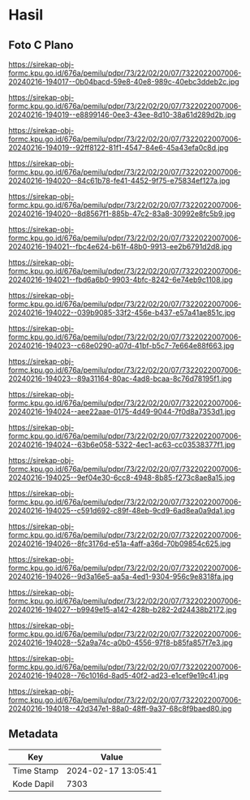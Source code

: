 # Hasil

## Foto C Plano

https://sirekap-obj-formc.kpu.go.id/676a/pemilu/pdpr/73/22/02/20/07/7322022007006-20240216-194017--0b04bacd-59e8-40e8-989c-40ebc3ddeb2c.jpg

https://sirekap-obj-formc.kpu.go.id/676a/pemilu/pdpr/73/22/02/20/07/7322022007006-20240216-194019--e8899146-0ee3-43ee-8d10-38a61d289d2b.jpg

https://sirekap-obj-formc.kpu.go.id/676a/pemilu/pdpr/73/22/02/20/07/7322022007006-20240216-194019--92ff8122-81f1-4547-84e6-45a43efa0c8d.jpg

https://sirekap-obj-formc.kpu.go.id/676a/pemilu/pdpr/73/22/02/20/07/7322022007006-20240216-194020--84c61b78-fe41-4452-9f75-e75834ef127a.jpg

https://sirekap-obj-formc.kpu.go.id/676a/pemilu/pdpr/73/22/02/20/07/7322022007006-20240216-194020--8d8567f1-885b-47c2-83a8-30992e8fc5b9.jpg

https://sirekap-obj-formc.kpu.go.id/676a/pemilu/pdpr/73/22/02/20/07/7322022007006-20240216-194021--fbc4e624-b61f-48b0-9913-ee2b6791d2d8.jpg

https://sirekap-obj-formc.kpu.go.id/676a/pemilu/pdpr/73/22/02/20/07/7322022007006-20240216-194021--fbd6a6b0-9903-4bfc-8242-6e74eb9c1108.jpg

https://sirekap-obj-formc.kpu.go.id/676a/pemilu/pdpr/73/22/02/20/07/7322022007006-20240216-194022--039b9085-33f2-456e-b437-e57a41ae851c.jpg

https://sirekap-obj-formc.kpu.go.id/676a/pemilu/pdpr/73/22/02/20/07/7322022007006-20240216-194023--c68e0290-a07d-41bf-b5c7-7e664e88f663.jpg

https://sirekap-obj-formc.kpu.go.id/676a/pemilu/pdpr/73/22/02/20/07/7322022007006-20240216-194023--89a31164-80ac-4ad8-bcaa-8c76d78195f1.jpg

https://sirekap-obj-formc.kpu.go.id/676a/pemilu/pdpr/73/22/02/20/07/7322022007006-20240216-194024--aee22aae-0175-4d49-9044-7f0d8a7353d1.jpg

https://sirekap-obj-formc.kpu.go.id/676a/pemilu/pdpr/73/22/02/20/07/7322022007006-20240216-194024--63b6e058-5322-4ec1-ac63-cc03538377f1.jpg

https://sirekap-obj-formc.kpu.go.id/676a/pemilu/pdpr/73/22/02/20/07/7322022007006-20240216-194025--9ef04e30-6cc8-4948-8b85-f273c8ae8a15.jpg

https://sirekap-obj-formc.kpu.go.id/676a/pemilu/pdpr/73/22/02/20/07/7322022007006-20240216-194025--c591d692-c89f-48eb-9cd9-6ad8ea0a9da1.jpg

https://sirekap-obj-formc.kpu.go.id/676a/pemilu/pdpr/73/22/02/20/07/7322022007006-20240216-194026--8fc3176d-e51a-4aff-a36d-70b09854c625.jpg

https://sirekap-obj-formc.kpu.go.id/676a/pemilu/pdpr/73/22/02/20/07/7322022007006-20240216-194026--9d3a16e5-aa5a-4ed1-9304-956c9e8318fa.jpg

https://sirekap-obj-formc.kpu.go.id/676a/pemilu/pdpr/73/22/02/20/07/7322022007006-20240216-194027--b9949e15-a142-428b-b282-2d24438b2172.jpg

https://sirekap-obj-formc.kpu.go.id/676a/pemilu/pdpr/73/22/02/20/07/7322022007006-20240216-194028--52a9a74c-a0b0-4556-97f8-b85fa857f7e3.jpg

https://sirekap-obj-formc.kpu.go.id/676a/pemilu/pdpr/73/22/02/20/07/7322022007006-20240216-194028--76c1016d-8ad5-40f2-ad23-e1cef9e19c41.jpg

https://sirekap-obj-formc.kpu.go.id/676a/pemilu/pdpr/73/22/02/20/07/7322022007006-20240216-194018--42d347e1-88a0-48ff-9a37-68c8f9baed80.jpg


## Metadata

| Key        | Value               |
| ---------- | ------------------- |
| Time Stamp | 2024-02-17 13:05:41 |
| Kode Dapil | 7303                |



